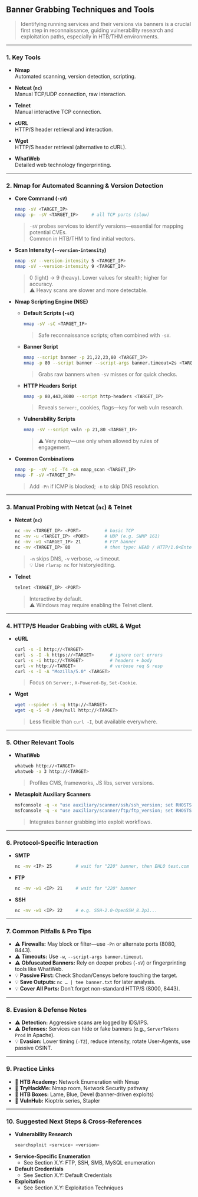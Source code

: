 ## Banner Grabbing Techniques and Tools

> Identifying running services and their versions via banners is a crucial first step in reconnaissance, guiding vulnerability research and exploitation paths, especially in HTB/THM environments.

---

### 1. Key Tools

- **Nmap**  
  Automated scanning, version detection, scripting.

- **Netcat (`nc`)**  
  Manual TCP/UDP connection, raw interaction.

- **Telnet**  
  Manual interactive TCP connection.

- **cURL**  
  HTTP/S header retrieval and interaction.

- **Wget**  
  HTTP/S header retrieval (alternative to cURL).

- **WhatWeb**  
  Detailed web technology fingerprinting.

---

### 2. Nmap for Automated Scanning & Version Detection

- **Core Command (`-sV`)**  
  ```bash
  nmap -sV <TARGET_IP>
  nmap -p- -sV <TARGET_IP>     # all TCP ports (slow)
  ```
  > `-sV` probes services to identify versions—essential for mapping potential CVEs.  
  > Common in HTB/THM to find initial vectors.

- **Scan Intensity (`--version-intensity`)**  
  ```bash
  nmap -sV --version-intensity 5 <TARGET_IP>
  nmap -sV --version-intensity 9 <TARGET_IP>
  ```
  > 0 (light) → 9 (heavy). Lower values for stealth; higher for accuracy.  
  > ⚠️ Heavy scans are slower and more detectable.

- **Nmap Scripting Engine (NSE)**  
  - **Default Scripts (`-sC`)**  
    ```bash
    nmap -sV -sC <TARGET_IP>
    ```  
    > Safe reconnaissance scripts; often combined with `-sV`.
  - **Banner Script**  
    ```bash
    nmap --script banner -p 21,22,23,80 <TARGET_IP>
    nmap -p 80 --script banner --script-args banner.timeout=2s <TARGET_IP>
    ```  
    > Grabs raw banners when `-sV` misses or for quick checks.
  - **HTTP Headers Script**  
    ```bash
    nmap -p 80,443,8080 --script http-headers <TARGET_IP>
    ```  
    > Reveals `Server:`, cookies, flags—key for web vuln research.
  - **Vulnerability Scripts**  
    ```bash
    nmap -sV --script vuln -p 21,80 <TARGET_IP>
    ```  
    > ⚠️ Very noisy—use only when allowed by rules of engagement.

- **Common Combinations**  
  ```bash
  nmap -p- -sV -sC -T4 -oA nmap_scan <TARGET_IP>
  nmap -F -sV <TARGET_IP>
  ```  
  > Add `-Pn` if ICMP is blocked; `-n` to skip DNS resolution.

---

### 3. Manual Probing with Netcat (`nc`) & Telnet

- **Netcat (`nc`)**  
  ```bash
  nc -nv <TARGET_IP> <PORT>         # basic TCP
  nc -nv -u <TARGET_IP> <PORT>      # UDP (e.g. SNMP 161)
  nc -nv -w1 <TARGET_IP> 21         # FTP banner
  nc -nv <TARGET_IP> 80             # then type: HEAD / HTTP/1.0<Enter><Enter>
  ```  
  > `-n` skips DNS, `-v` verbose, `-w` timeout.  
  > 💡 Use `rlwrap nc` for history/editing.

- **Telnet**  
  ```bash
  telnet <TARGET_IP> <PORT>
  ```  
  > Interactive by default.  
  > ⚠️ Windows may require enabling the Telnet client.

---

### 4. HTTP/S Header Grabbing with cURL & Wget

- **cURL**  
  ```bash
  curl -s -I http://<TARGET>
  curl -s -I -k https://<TARGET>      # ignore cert errors
  curl -s -i http://<TARGET>          # headers + body
  curl -v http://<TARGET>             # verbose req & resp
  curl -s -I -A "Mozilla/5.0" <TARGET>
  ```  
  > Focus on `Server:`, `X-Powered-By`, `Set-Cookie`.

- **Wget**  
  ```bash
  wget --spider -S -q http://<TARGET>
  wget -q -S -O /dev/null http://<TARGET>
  ```  
  > Less flexible than `curl -I`, but available everywhere.

---

### 5. Other Relevant Tools

- **WhatWeb**  
  ```bash
  whatweb http://<TARGET>
  whatweb -a 3 http://<TARGET>
  ```  
  > Profiles CMS, frameworks, JS libs, server versions.

- **Metasploit Auxiliary Scanners**  
  ```bash
  msfconsole -q -x "use auxiliary/scanner/ssh/ssh_version; set RHOSTS <TARGET>; run; exit"
  msfconsole -q -x "use auxiliary/scanner/ftp/ftp_version; set RHOSTS <TARGET>; run; exit"
  ```  
  > Integrates banner grabbing into exploit workflows.

---

### 6. Protocol-Specific Interaction

- **SMTP**  
  ```bash
  nc -nv <IP> 25         # wait for "220" banner, then EHLO test.com
  ```
- **FTP**  
  ```bash
  nc -nv -w1 <IP> 21     # wait for "220" banner
  ```
- **SSH**  
  ```bash
  nc -nv -w1 <IP> 22     # e.g. SSH-2.0-OpenSSH_8.2p1...
  ```

---

### 7. Common Pitfalls & Pro Tips

- ⚠️ **Firewalls:** May block or filter—use `-Pn` or alternate ports (8080, 8443).  
- ⚠️ **Timeouts:** Use `-w`, `--script-args banner.timeout`.  
- ⚠️ **Obfuscated Banners:** Rely on deeper probes (`-sV`) or fingerprinting tools like WhatWeb.  
- 💡 **Passive First:** Check Shodan/Censys before touching the target.  
- 💡 **Save Outputs:** `nc … | tee banner.txt` for later analysis.  
- 💡 **Cover All Ports:** Don’t forget non-standard HTTP/S (8000, 8443).

---

### 8. Evasion & Defense Notes

- ⚠️ **Detection:** Aggressive scans are logged by IDS/IPS.  
- ⚠️ **Defenses:** Services can hide or fake banners (e.g., `ServerTokens Prod` in Apache).  
- 💡 **Evasion:** Lower timing (`-T2`), reduce intensity, rotate User-Agents, use passive OSINT.

---

### 9. Practice Links

- 🎯 **HTB Academy:** Network Enumeration with Nmap  
- 🎯 **TryHackMe:** Nmap room, Network Security pathway  
- 🎯 **HTB Boxes:** Lame, Blue, Devel (banner-driven exploits)  
- 🎯 **VulnHub:** Kioptrix series, Stapler

---

### 10. Suggested Next Steps & Cross-References

- **Vulnerability Research**  
  ```bash
  searchsploit <service> <version>
  ```  
- **Service-Specific Enumeration**  
  - See Section X.Y: FTP, SSH, SMB, MySQL enumeration  
- **Default Credentials**  
  - See Section X.Y: Default Credentials  
- **Exploitation**  
  - See Section X.Y: Exploitation Techniques  
